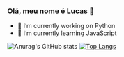 ### Olá, meu nome é Lucas 👋
- 🔭 I’m currently working on Python
- 🌱 I’m currently learning JavaScript

![Anurag's GitHub stats](https://github-readme-stats.vercel.app/api?username=lucasprad05&show_icons=true&theme=dark)
[![Top Langs](https://github-readme-stats.vercel.app/api/top-langs/?username=lucasprad05&layout=compact)](https://github.com/lucasprad05/github-readme-stats)
